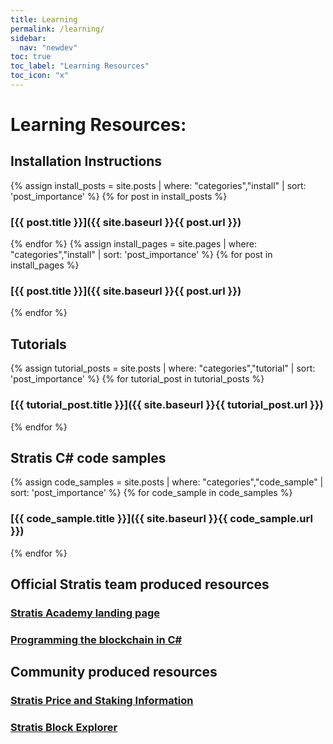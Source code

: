 ```yaml
---
title: Learning
permalink: /learning/
sidebar:
  nav: "newdev"
toc: true
toc_label: "Learning Resources"
toc_icon: "x"
---
```

# Learning Resources:

## Installation Instructions

{% assign install_posts = site.posts | where: "categories","install" | sort: 'post_importance' %}
{% for post in install_posts %}
### [{{ post.title }}]({{ site.baseurl }}{{ post.url }})
{% endfor %}
{% assign install_pages = site.pages | where: "categories","install" | sort: 'post_importance' %}
{% for post in install_pages %}
### [{{ post.title }}]({{ site.baseurl }}{{ post.url }})
{% endfor %}

## Tutorials

{% assign tutorial_posts = site.posts | where: "categories","tutorial" | sort: 'post_importance' %}
{% for tutorial_post in tutorial_posts %}
### [{{ tutorial_post.title }}]({{ site.baseurl }}{{ tutorial_post.url }})
{% endfor %}

## Stratis C# code samples

{% assign code_samples = site.posts | where: "categories","code_sample" | sort: 'post_importance' %}
{% for code_sample in code_samples %}
### [{{ code_sample.title }}]({{ site.baseurl }}{{ code_sample.url }})
{% endfor %}

## Official Stratis team produced resources

### [Stratis Academy landing page](https://stratisplatform.com/academy/academy-resources/)

### [Programming the blockchain in C#](https://programmingblockchain.gitbooks.io/programmingblockchain/content/)

## Community produced resources

### [Stratis Price and Staking Information](https://stratispool.com/)

### [Stratis Block Explorer](https://chainz.cryptoid.info/strat/)